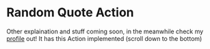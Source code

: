 # Random Quote Action

Other explaination and stuff coming soon, in the meanwhile check my [profile](https://github.com/SpiderMath/) out! It has this Action implemented (scroll down to the bottom)